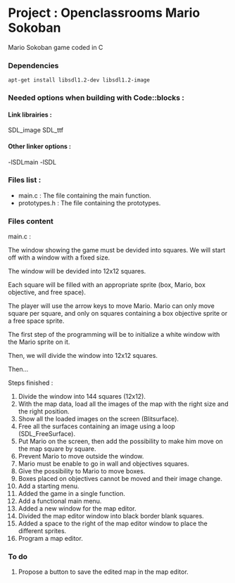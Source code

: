 # Project : Openclassrooms Mario Sokoban

Mario Sokoban game coded in C

### Dependencies
```
apt-get install libsdl1.2-dev libsdl1.2-image
```

### Needed options when building with Code::blocks :

#### Link librairies : 

SDL_image
SDL_ttf

#### Other linker options :

-lSDLmain
-lSDL

### Files list :

* main.c : The file containing the main function.
* prototypes.h : The file containing the prototypes.

### Files content
main.c :

The window showing the game must be devided into squares. We will start off
with a window with a fixed size. 

The window will be devided into 12x12 squares.

Each square will be filled with an appropriate sprite (box, Mario, box
objective, and free space).

The player will use the arrow keys to move Mario. Mario can only move
square per square, and only on squares containing a box objective sprite
or a free space sprite.

The first step of the programming will be to initialize a white window with
the Mario sprite on it.

Then, we will divide the window into 12x12 squares.

Then...

Steps finished :

1. Divide the window into 144 squares (12x12).
2. With the map data, load all the images of the map with the right size and the right position.
3. Show all the loaded images on the screen (Blitsurface).
4. Free all the surfaces containing an image using a loop (SDL_FreeSurface).
5. Put Mario on the screen, then add the possibility to make him move on the map square by square.
6. Prevent Mario to move outside the window.
7. Mario must be enable to go in wall and objectives squares.
8. Give the possibility to Mario to move boxes.
9. Boxes placed on objectives cannot be moved and their image change.
10. Add a starting menu.
11. Added the game in a single function.
12. Add a functional main menu.
13. Added a new window for the map editor.
14. Divided the map editor window into black border blank squares.
15. Added a space to the right of the map editor window to place the different sprites.
16. Program a map editor.

### To do

1. Propose a button to save the edited map in the map editor.
